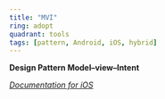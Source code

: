 ```yaml
---
title: "MVI"
ring: adopt
quadrant: tools
tags: [pattern, Android, iOS, hybrid]
---
```


<p><b>Design Pattern Model–view–Intent</b></p>
<em><a href="https://broken-bytes.medium.com/using-the-mvi-pattern-in-swift-ios-app-development-72d7881d0dc2">Documentation for iOS</a></em>
